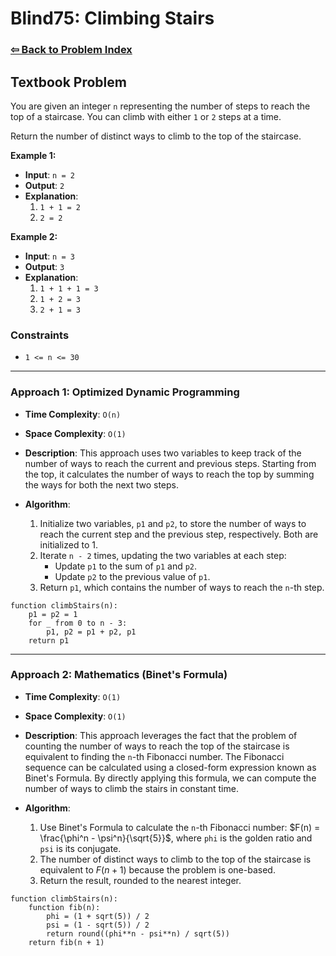 # Blind75: Climbing Stairs

### [⇦ Back to Problem Index](../../index.md)

## Textbook Problem

You are given an integer `n` representing the number of steps to reach the top of a staircase. You can climb with either `1` or `2` steps at a time.

Return the number of distinct ways to climb to the top of the staircase.

**Example 1:**

-   **Input**: `n = 2`
-   **Output**: `2`
-   **Explanation**:
    1.  `1 + 1 = 2`
    2.  `2 = 2`

**Example 2:**

-   **Input**: `n = 3`
-   **Output**: `3`
-   **Explanation**:
    1.  `1 + 1 + 1 = 3`
    2.  `1 + 2 = 3`
    3.  `2 + 1 = 3`

### Constraints

-   `1 <= n <= 30`

---

### Approach 1: Optimized Dynamic Programming

-   **Time Complexity**: `O(n)`
-   **Space Complexity**: `O(1)`
-   **Description**: This approach uses two variables to keep track of the number of ways to reach the current and previous steps. Starting from the top, it calculates the number of ways to reach the top by summing the ways for both the next two steps.
-   **Algorithm**:

    1.  Initialize two variables, `p1` and `p2`, to store the number of ways to reach the current step and the previous step, respectively. Both are initialized to 1.
    2.  Iterate `n - 2` times, updating the two variables at each step:
        -   Update `p1` to the sum of `p1` and `p2`.
        -   Update `p2` to the previous value of `p1`.
    3.  Return `p1`, which contains the number of ways to reach the `n`-th step.

```pseudo
function climbStairs(n):
    p1 = p2 = 1
    for _ from 0 to n - 3:
        p1, p2 = p1 + p2, p1
    return p1
```

---

### Approach 2: Mathematics (Binet's Formula)

-   **Time Complexity**: `O(1)`
-   **Space Complexity**: `O(1)`
-   **Description**: This approach leverages the fact that the problem of counting the number of ways to reach the top of the staircase is equivalent to finding the `n`-th Fibonacci number. The Fibonacci sequence can be calculated using a closed-form expression known as Binet's Formula. By directly applying this formula, we can compute the number of ways to climb the stairs in constant time.
-   **Algorithm**:

    1. Use Binet's Formula to calculate the `n`-th Fibonacci number: $F(n) = \frac{\phi^n - \psi^n}{\sqrt{5}}$, where `phi` is the golden ratio and `psi` is its conjugate.
    2. The number of distinct ways to climb to the top of the staircase is equivalent to $F(n + 1)$ because the problem is one-based.
    3. Return the result, rounded to the nearest integer.

```pseudo
function climbStairs(n):
    function fib(n):
        phi = (1 + sqrt(5)) / 2
        psi = (1 - sqrt(5)) / 2
        return round((phi**n - psi**n) / sqrt(5))
    return fib(n + 1)
```
